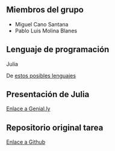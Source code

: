 ## Miembros del grupo

* Miguel Cano Santana
* Pablo Luis Molina Blanes

## Lenguaje de programación

Julia

De [estos posibles lenguajes](https://github.com/miguelcanosantana/aprende-un-lenguaje-en-un-dia/blob/master/lenguajes_de_programacion.pdf)

## Presentación de Julia

[Enlace a Genial.ly](https://view.genial.ly/5dca6d9ba502df0f78ab1c3b/presentation-julia)

## Repositorio original tarea
[Enlace a Github ](https://github.com/LuisJoseSanchez/aprende-un-lenguaje-en-un-dia)

